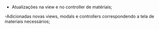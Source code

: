 - Atualizações na view e no controller de matériais;

-Adicionadas novas views, modals e controllers correspondendo a tela de materiais necessários;